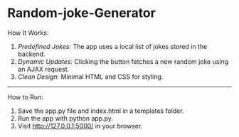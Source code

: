 # Random-joke-Generator
How It Works:
1. *Predefined Jokes:* The app uses a local list of jokes stored in the backend.
2. *Dynamic Updates:* Clicking the button fetches a new random joke using an AJAX request.
3. *Clean Design:* Minimal HTML and CSS for styling.

---

How to Run:
1. Save the app.py file and index.html in a templates folder.
2. Run the app with python app.py.
3. Visit http://127.0.0.1:5000/ in your browser.
